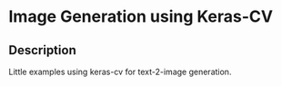 # Image Generation using Keras-CV

## Description

Little examples using keras-cv for text-2-image generation.
